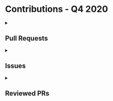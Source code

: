 # Contributions - Q4 2020

<details>
  <summary><h2>Pull Requests</h2></summary>
<table style='width:100%; table-layout:fixed;'>
  <thead>
    <tr>
      <th style='width:20%;'>Project Name</th>
      <th style='width:20%;'>PR Title</th>
      <th style='width:40%;'>Description</th>
      <th style='width:20%;'>Date</th>
    </tr>
  </thead>
  <tbody>
    <tr>
      <td>Virtual-Coffee/virtualcoffee.io</td>
      <td><a href='https://github.com/Virtual-Coffee/virtualcoffee.io/pull/122'>Monthlychallenge/add new post</a></td>
      <td>## Linked Issue

#91 

## Description

- Add Ayu's blog post:
  Overcoming Burnout In Programming Learning

- Add Debra-Kaye's blog post:
  Just In Time Learning

</td>
      <td>2020-12-01</td>
    </tr>
    <tr>
      <td>Virtual-Coffee/virtualcoffee.io</td>
      <td><a href='https://github.com/Virtual-Coffee/virtualcoffee.io/pull/115'>Monthlychallenge/add new post</a></td>
      <td>## Linked Issue

#91 

## Description

Ayu add 2 blog posts:
- React JS Log Blog - Prologue
- ReactDOM.render()



</td>
      <td>2020-11-29</td>
    </tr>
    <tr>
      <td>Virtual-Coffee/virtualcoffee.io</td>
      <td><a href='https://github.com/Virtual-Coffee/virtualcoffee.io/pull/108'>Add a new blog post for monthly challenge</a></td>
      <td>## Linked Issue

#91 

## Description

Ayu adds a new blog post:
&quot;When Should You Start To Write A Blog?&quot;



</td>
      <td>2020-11-24</td>
    </tr>
    <tr>
      <td>Virtual-Coffee/virtualcoffee.io</td>
      <td><a href='https://github.com/Virtual-Coffee/virtualcoffee.io/pull/100'>Add Ayu's new posts</a></td>
      <td>## Linked Issue

#91 

## Description
Ayu add 2 new posts:

- Contributing To An Open Source by A First-Timer (Part 1)
- Contributing To An Open Source by A First-Timer (Part 2)
</td>
      <td>2020-11-23</td>
    </tr>
    <tr>
      <td>Virtual-Coffee/virtualcoffee.io</td>
      <td><a href='https://github.com/Virtual-Coffee/virtualcoffee.io/pull/92'>Add new post for monthly challenge</a></td>
      <td>## Linked Issue

#91 

## Description

Add Ayu's new post **CSS Unit: em** for monthly challenge 


</td>
      <td>2020-11-16</td>
    </tr>
    <tr>
      <td>Virtual-Coffee/virtualcoffee.io</td>
      <td><a href='https://github.com/Virtual-Coffee/virtualcoffee.io/pull/85'>Add Ayu's post to Monthly Challenge</a></td>
      <td>## Description

- Add Ayu's &quot;Networking & Community&quot; article to the Monthly Challenge
- Rearrange table's order based on total words following this thread: https://github.com/Virtual-Coffee/virtualcoffee.io/pull/83#pullrequestreview-529363261

## Methodology

- I added my post to the HTML and updated the table manually.
- Totals were also updated manually.

## Preview
https://deploy-preview-85--virtual-coffee-io.netlify.app/monthlychallenges/nov-2020/

</td>
      <td>2020-11-12</td>
    </tr>
    <tr>
      <td>Virtual-Coffee/virtualcoffee.io</td>
      <td><a href='https://github.com/Virtual-Coffee/virtualcoffee.io/pull/46'>Add myself as member of Virtual Coffee</a></td>
      <td>## Linked Issue

#13 

## Description

Add member .json file of Ayu Adiati

## Methodology


</td>
      <td>2020-10-07</td>
    </tr>
    <tr>
      <td>Virtual-Coffee/virtualcoffee.io</td>
      <td><a href='https://github.com/Virtual-Coffee/virtualcoffee.io/pull/122'>Monthlychallenge/add new post</a></td>
      <td>## Linked Issue

#91 

## Description

- Add Ayu's blog post:
  Overcoming Burnout In Programming Learning

- Add Debra-Kaye's blog post:
  Just In Time Learning

</td>
      <td>2020-12-01</td>
    </tr>
    <tr>
      <td>Virtual-Coffee/virtualcoffee.io</td>
      <td><a href='https://github.com/Virtual-Coffee/virtualcoffee.io/pull/115'>Monthlychallenge/add new post</a></td>
      <td>## Linked Issue

#91 

## Description

Ayu add 2 blog posts:
- React JS Log Blog - Prologue
- ReactDOM.render()



</td>
      <td>2020-11-29</td>
    </tr>
    <tr>
      <td>Virtual-Coffee/virtualcoffee.io</td>
      <td><a href='https://github.com/Virtual-Coffee/virtualcoffee.io/pull/108'>Add a new blog post for monthly challenge</a></td>
      <td>## Linked Issue

#91 

## Description

Ayu adds a new blog post:
&quot;When Should You Start To Write A Blog?&quot;



</td>
      <td>2020-11-24</td>
    </tr>
    <tr>
      <td>Virtual-Coffee/virtualcoffee.io</td>
      <td><a href='https://github.com/Virtual-Coffee/virtualcoffee.io/pull/100'>Add Ayu's new posts</a></td>
      <td>## Linked Issue

#91 

## Description
Ayu add 2 new posts:

- Contributing To An Open Source by A First-Timer (Part 1)
- Contributing To An Open Source by A First-Timer (Part 2)
</td>
      <td>2020-11-23</td>
    </tr>
    <tr>
      <td>Virtual-Coffee/virtualcoffee.io</td>
      <td><a href='https://github.com/Virtual-Coffee/virtualcoffee.io/pull/92'>Add new post for monthly challenge</a></td>
      <td>## Linked Issue

#91 

## Description

Add Ayu's new post **CSS Unit: em** for monthly challenge 


</td>
      <td>2020-11-16</td>
    </tr>
    <tr>
      <td>Virtual-Coffee/virtualcoffee.io</td>
      <td><a href='https://github.com/Virtual-Coffee/virtualcoffee.io/pull/85'>Add Ayu's post to Monthly Challenge</a></td>
      <td>## Description

- Add Ayu's &quot;Networking & Community&quot; article to the Monthly Challenge
- Rearrange table's order based on total words following this thread: https://github.com/Virtual-Coffee/virtualcoffee.io/pull/83#pullrequestreview-529363261

## Methodology

- I added my post to the HTML and updated the table manually.
- Totals were also updated manually.

## Preview
https://deploy-preview-85--virtual-coffee-io.netlify.app/monthlychallenges/nov-2020/

</td>
      <td>2020-11-12</td>
    </tr>
    <tr>
      <td>Virtual-Coffee/virtualcoffee.io</td>
      <td><a href='https://github.com/Virtual-Coffee/virtualcoffee.io/pull/46'>Add myself as member of Virtual Coffee</a></td>
      <td>## Linked Issue

#13 

## Description

Add member .json file of Ayu Adiati

## Methodology


</td>
      <td>2020-10-07</td>
    </tr>
    <tr>
      <td>Virtual-Coffee/virtualcoffee.io</td>
      <td><a href='https://github.com/Virtual-Coffee/virtualcoffee.io/pull/122'>Monthlychallenge/add new post</a></td>
      <td>## Linked Issue

#91 

## Description

- Add Ayu's blog post:
  Overcoming Burnout In Programming Learning

- Add Debra-Kaye's blog post:
  Just In Time Learning

</td>
      <td>2020-12-01</td>
    </tr>
    <tr>
      <td>Virtual-Coffee/virtualcoffee.io</td>
      <td><a href='https://github.com/Virtual-Coffee/virtualcoffee.io/pull/115'>Monthlychallenge/add new post</a></td>
      <td>## Linked Issue

#91 

## Description

Ayu add 2 blog posts:
- React JS Log Blog - Prologue
- ReactDOM.render()



</td>
      <td>2020-11-29</td>
    </tr>
    <tr>
      <td>Virtual-Coffee/virtualcoffee.io</td>
      <td><a href='https://github.com/Virtual-Coffee/virtualcoffee.io/pull/108'>Add a new blog post for monthly challenge</a></td>
      <td>## Linked Issue

#91 

## Description

Ayu adds a new blog post:
&quot;When Should You Start To Write A Blog?&quot;



</td>
      <td>2020-11-24</td>
    </tr>
    <tr>
      <td>Virtual-Coffee/virtualcoffee.io</td>
      <td><a href='https://github.com/Virtual-Coffee/virtualcoffee.io/pull/100'>Add Ayu's new posts</a></td>
      <td>## Linked Issue

#91 

## Description
Ayu add 2 new posts:

- Contributing To An Open Source by A First-Timer (Part 1)
- Contributing To An Open Source by A First-Timer (Part 2)
</td>
      <td>2020-11-23</td>
    </tr>
    <tr>
      <td>Virtual-Coffee/virtualcoffee.io</td>
      <td><a href='https://github.com/Virtual-Coffee/virtualcoffee.io/pull/92'>Add new post for monthly challenge</a></td>
      <td>## Linked Issue

#91 

## Description

Add Ayu's new post **CSS Unit: em** for monthly challenge 


</td>
      <td>2020-11-16</td>
    </tr>
    <tr>
      <td>Virtual-Coffee/virtualcoffee.io</td>
      <td><a href='https://github.com/Virtual-Coffee/virtualcoffee.io/pull/85'>Add Ayu's post to Monthly Challenge</a></td>
      <td>## Description

- Add Ayu's &quot;Networking & Community&quot; article to the Monthly Challenge
- Rearrange table's order based on total words following this thread: https://github.com/Virtual-Coffee/virtualcoffee.io/pull/83#pullrequestreview-529363261

## Methodology

- I added my post to the HTML and updated the table manually.
- Totals were also updated manually.

## Preview
https://deploy-preview-85--virtual-coffee-io.netlify.app/monthlychallenges/nov-2020/

</td>
      <td>2020-11-12</td>
    </tr>
    <tr>
      <td>Virtual-Coffee/virtualcoffee.io</td>
      <td><a href='https://github.com/Virtual-Coffee/virtualcoffee.io/pull/46'>Add myself as member of Virtual Coffee</a></td>
      <td>## Linked Issue

#13 

## Description

Add member .json file of Ayu Adiati

## Methodology


</td>
      <td>2020-10-07</td>
    </tr>
    <tr>
      <td>Virtual-Coffee/virtualcoffee.io</td>
      <td><a href='https://github.com/Virtual-Coffee/virtualcoffee.io/pull/122'>Monthlychallenge/add new post</a></td>
      <td>## Linked Issue

#91 

## Description

- Add Ayu's blog post:
  Overcoming Burnout In Programming Learning

- Add Debra-Kaye's blog post:
  Just In Time Learning

</td>
      <td>2020-12-01</td>
    </tr>
    <tr>
      <td>Virtual-Coffee/virtualcoffee.io</td>
      <td><a href='https://github.com/Virtual-Coffee/virtualcoffee.io/pull/115'>Monthlychallenge/add new post</a></td>
      <td>## Linked Issue

#91 

## Description

Ayu add 2 blog posts:
- React JS Log Blog - Prologue
- ReactDOM.render()



</td>
      <td>2020-11-29</td>
    </tr>
    <tr>
      <td>Virtual-Coffee/virtualcoffee.io</td>
      <td><a href='https://github.com/Virtual-Coffee/virtualcoffee.io/pull/108'>Add a new blog post for monthly challenge</a></td>
      <td>## Linked Issue

#91 

## Description

Ayu adds a new blog post:
&quot;When Should You Start To Write A Blog?&quot;



</td>
      <td>2020-11-24</td>
    </tr>
    <tr>
      <td>Virtual-Coffee/virtualcoffee.io</td>
      <td><a href='https://github.com/Virtual-Coffee/virtualcoffee.io/pull/100'>Add Ayu's new posts</a></td>
      <td>## Linked Issue

#91 

## Description
Ayu add 2 new posts:

- Contributing To An Open Source by A First-Timer (Part 1)
- Contributing To An Open Source by A First-Timer (Part 2)
</td>
      <td>2020-11-23</td>
    </tr>
    <tr>
      <td>Virtual-Coffee/virtualcoffee.io</td>
      <td><a href='https://github.com/Virtual-Coffee/virtualcoffee.io/pull/92'>Add new post for monthly challenge</a></td>
      <td>## Linked Issue

#91 

## Description

Add Ayu's new post **CSS Unit: em** for monthly challenge 


</td>
      <td>2020-11-16</td>
    </tr>
    <tr>
      <td>Virtual-Coffee/virtualcoffee.io</td>
      <td><a href='https://github.com/Virtual-Coffee/virtualcoffee.io/pull/85'>Add Ayu's post to Monthly Challenge</a></td>
      <td>## Description

- Add Ayu's &quot;Networking & Community&quot; article to the Monthly Challenge
- Rearrange table's order based on total words following this thread: https://github.com/Virtual-Coffee/virtualcoffee.io/pull/83#pullrequestreview-529363261

## Methodology

- I added my post to the HTML and updated the table manually.
- Totals were also updated manually.

## Preview
https://deploy-preview-85--virtual-coffee-io.netlify.app/monthlychallenges/nov-2020/

</td>
      <td>2020-11-12</td>
    </tr>
    <tr>
      <td>Virtual-Coffee/virtualcoffee.io</td>
      <td><a href='https://github.com/Virtual-Coffee/virtualcoffee.io/pull/46'>Add myself as member of Virtual Coffee</a></td>
      <td>## Linked Issue

#13 

## Description

Add member .json file of Ayu Adiati

## Methodology


</td>
      <td>2020-10-07</td>
    </tr>
    <tr>
      <td>Virtual-Coffee/virtualcoffee.io</td>
      <td><a href='https://github.com/Virtual-Coffee/virtualcoffee.io/pull/122'>Monthlychallenge/add new post</a></td>
      <td>## Linked Issue

#91 

## Description

- Add Ayu's blog post:
  Overcoming Burnout In Programming Learning

- Add Debra-Kaye's blog post:
  Just In Time Learning

</td>
      <td>2020-12-01</td>
    </tr>
    <tr>
      <td>Virtual-Coffee/virtualcoffee.io</td>
      <td><a href='https://github.com/Virtual-Coffee/virtualcoffee.io/pull/115'>Monthlychallenge/add new post</a></td>
      <td>## Linked Issue

#91 

## Description

Ayu add 2 blog posts:
- React JS Log Blog - Prologue
- ReactDOM.render()



</td>
      <td>2020-11-29</td>
    </tr>
    <tr>
      <td>Virtual-Coffee/virtualcoffee.io</td>
      <td><a href='https://github.com/Virtual-Coffee/virtualcoffee.io/pull/108'>Add a new blog post for monthly challenge</a></td>
      <td>## Linked Issue

#91 

## Description

Ayu adds a new blog post:
&quot;When Should You Start To Write A Blog?&quot;



</td>
      <td>2020-11-24</td>
    </tr>
    <tr>
      <td>Virtual-Coffee/virtualcoffee.io</td>
      <td><a href='https://github.com/Virtual-Coffee/virtualcoffee.io/pull/100'>Add Ayu's new posts</a></td>
      <td>## Linked Issue

#91 

## Description
Ayu add 2 new posts:

- Contributing To An Open Source by A First-Timer (Part 1)
- Contributing To An Open Source by A First-Timer (Part 2)
</td>
      <td>2020-11-23</td>
    </tr>
    <tr>
      <td>Virtual-Coffee/virtualcoffee.io</td>
      <td><a href='https://github.com/Virtual-Coffee/virtualcoffee.io/pull/92'>Add new post for monthly challenge</a></td>
      <td>## Linked Issue

#91 

## Description

Add Ayu's new post **CSS Unit: em** for monthly challenge 


</td>
      <td>2020-11-16</td>
    </tr>
    <tr>
      <td>Virtual-Coffee/virtualcoffee.io</td>
      <td><a href='https://github.com/Virtual-Coffee/virtualcoffee.io/pull/85'>Add Ayu's post to Monthly Challenge</a></td>
      <td>## Description

- Add Ayu's &quot;Networking & Community&quot; article to the Monthly Challenge
- Rearrange table's order based on total words following this thread: https://github.com/Virtual-Coffee/virtualcoffee.io/pull/83#pullrequestreview-529363261

## Methodology

- I added my post to the HTML and updated the table manually.
- Totals were also updated manually.

## Preview
https://deploy-preview-85--virtual-coffee-io.netlify.app/monthlychallenges/nov-2020/

</td>
      <td>2020-11-12</td>
    </tr>
    <tr>
      <td>Virtual-Coffee/virtualcoffee.io</td>
      <td><a href='https://github.com/Virtual-Coffee/virtualcoffee.io/pull/46'>Add myself as member of Virtual Coffee</a></td>
      <td>## Linked Issue

#13 

## Description

Add member .json file of Ayu Adiati

## Methodology


</td>
      <td>2020-10-07</td>
    </tr>
    <tr>
      <td>Virtual-Coffee/virtualcoffee.io</td>
      <td><a href='https://github.com/Virtual-Coffee/virtualcoffee.io/pull/122'>Monthlychallenge/add new post</a></td>
      <td>## Linked Issue

#91 

## Description

- Add Ayu's blog post:
  Overcoming Burnout In Programming Learning

- Add Debra-Kaye's blog post:
  Just In Time Learning

</td>
      <td>2020-12-01</td>
    </tr>
    <tr>
      <td>Virtual-Coffee/virtualcoffee.io</td>
      <td><a href='https://github.com/Virtual-Coffee/virtualcoffee.io/pull/115'>Monthlychallenge/add new post</a></td>
      <td>## Linked Issue

#91 

## Description

Ayu add 2 blog posts:
- React JS Log Blog - Prologue
- ReactDOM.render()



</td>
      <td>2020-11-29</td>
    </tr>
    <tr>
      <td>Virtual-Coffee/virtualcoffee.io</td>
      <td><a href='https://github.com/Virtual-Coffee/virtualcoffee.io/pull/108'>Add a new blog post for monthly challenge</a></td>
      <td>## Linked Issue

#91 

## Description

Ayu adds a new blog post:
&quot;When Should You Start To Write A Blog?&quot;



</td>
      <td>2020-11-24</td>
    </tr>
    <tr>
      <td>Virtual-Coffee/virtualcoffee.io</td>
      <td><a href='https://github.com/Virtual-Coffee/virtualcoffee.io/pull/100'>Add Ayu's new posts</a></td>
      <td>## Linked Issue

#91 

## Description
Ayu add 2 new posts:

- Contributing To An Open Source by A First-Timer (Part 1)
- Contributing To An Open Source by A First-Timer (Part 2)
</td>
      <td>2020-11-23</td>
    </tr>
    <tr>
      <td>Virtual-Coffee/virtualcoffee.io</td>
      <td><a href='https://github.com/Virtual-Coffee/virtualcoffee.io/pull/92'>Add new post for monthly challenge</a></td>
      <td>## Linked Issue

#91 

## Description

Add Ayu's new post **CSS Unit: em** for monthly challenge 


</td>
      <td>2020-11-16</td>
    </tr>
    <tr>
      <td>Virtual-Coffee/virtualcoffee.io</td>
      <td><a href='https://github.com/Virtual-Coffee/virtualcoffee.io/pull/85'>Add Ayu's post to Monthly Challenge</a></td>
      <td>## Description

- Add Ayu's &quot;Networking & Community&quot; article to the Monthly Challenge
- Rearrange table's order based on total words following this thread: https://github.com/Virtual-Coffee/virtualcoffee.io/pull/83#pullrequestreview-529363261

## Methodology

- I added my post to the HTML and updated the table manually.
- Totals were also updated manually.

## Preview
https://deploy-preview-85--virtual-coffee-io.netlify.app/monthlychallenges/nov-2020/

</td>
      <td>2020-11-12</td>
    </tr>
    <tr>
      <td>Virtual-Coffee/virtualcoffee.io</td>
      <td><a href='https://github.com/Virtual-Coffee/virtualcoffee.io/pull/46'>Add myself as member of Virtual Coffee</a></td>
      <td>## Linked Issue

#13 

## Description

Add member .json file of Ayu Adiati

## Methodology


</td>
      <td>2020-10-07</td>
    </tr>
    <tr>
      <td>Virtual-Coffee/virtualcoffee.io</td>
      <td><a href='https://github.com/Virtual-Coffee/virtualcoffee.io/pull/122'>Monthlychallenge/add new post</a></td>
      <td>## Linked Issue

#91 

## Description

- Add Ayu's blog post:
  Overcoming Burnout In Programming Learning

- Add Debra-Kaye's blog post:
  Just In Time Learning

</td>
      <td>2020-12-01</td>
    </tr>
    <tr>
      <td>Virtual-Coffee/virtualcoffee.io</td>
      <td><a href='https://github.com/Virtual-Coffee/virtualcoffee.io/pull/115'>Monthlychallenge/add new post</a></td>
      <td>## Linked Issue

#91 

## Description

Ayu add 2 blog posts:
- React JS Log Blog - Prologue
- ReactDOM.render()



</td>
      <td>2020-11-29</td>
    </tr>
    <tr>
      <td>Virtual-Coffee/virtualcoffee.io</td>
      <td><a href='https://github.com/Virtual-Coffee/virtualcoffee.io/pull/108'>Add a new blog post for monthly challenge</a></td>
      <td>## Linked Issue

#91 

## Description

Ayu adds a new blog post:
&quot;When Should You Start To Write A Blog?&quot;



</td>
      <td>2020-11-24</td>
    </tr>
    <tr>
      <td>Virtual-Coffee/virtualcoffee.io</td>
      <td><a href='https://github.com/Virtual-Coffee/virtualcoffee.io/pull/100'>Add Ayu's new posts</a></td>
      <td>## Linked Issue

#91 

## Description
Ayu add 2 new posts:

- Contributing To An Open Source by A First-Timer (Part 1)
- Contributing To An Open Source by A First-Timer (Part 2)
</td>
      <td>2020-11-23</td>
    </tr>
    <tr>
      <td>Virtual-Coffee/virtualcoffee.io</td>
      <td><a href='https://github.com/Virtual-Coffee/virtualcoffee.io/pull/92'>Add new post for monthly challenge</a></td>
      <td>## Linked Issue

#91 

## Description

Add Ayu's new post **CSS Unit: em** for monthly challenge 


</td>
      <td>2020-11-16</td>
    </tr>
    <tr>
      <td>Virtual-Coffee/virtualcoffee.io</td>
      <td><a href='https://github.com/Virtual-Coffee/virtualcoffee.io/pull/85'>Add Ayu's post to Monthly Challenge</a></td>
      <td>## Description

- Add Ayu's &quot;Networking & Community&quot; article to the Monthly Challenge
- Rearrange table's order based on total words following this thread: https://github.com/Virtual-Coffee/virtualcoffee.io/pull/83#pullrequestreview-529363261

## Methodology

- I added my post to the HTML and updated the table manually.
- Totals were also updated manually.

## Preview
https://deploy-preview-85--virtual-coffee-io.netlify.app/monthlychallenges/nov-2020/

</td>
      <td>2020-11-12</td>
    </tr>
    <tr>
      <td>Virtual-Coffee/virtualcoffee.io</td>
      <td><a href='https://github.com/Virtual-Coffee/virtualcoffee.io/pull/46'>Add myself as member of Virtual Coffee</a></td>
      <td>## Linked Issue

#13 

## Description

Add member .json file of Ayu Adiati

## Methodology


</td>
      <td>2020-10-07</td>
    </tr>
  </tbody>
</table>
</details>

<details>
  <summary><h2>Issues</h2></summary>
No issues contributions in this quarter.
</details>

<details>
  <summary><h2>Reviewed PRs</h2></summary>
No reviewed prs contributions in this quarter.
</details>

